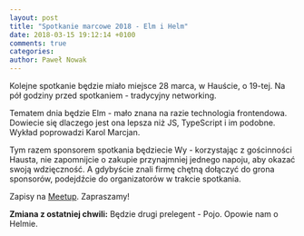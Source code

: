 ```yaml
---
layout: post
title: "Spotkanie marcowe 2018 - Elm i Helm"
date: 2018-03-15 19:12:14 +0100
comments: true
categories: 
author: Paweł Nowak
---
```


Kolejne spotkanie będzie miało miejsce 28 marca, w Hauście, o 19-tej. Na pół godziny przed spotkaniem - tradycyjny networking.

Tematem dnia będzie Elm - mało znana na razie technologia frontendowa. Dowiecie się dlaczego jest ona lepsza niż JS, TypeScript i im podobne.
Wykład poprowadzi Karol Marcjan.

Tym razem sponsorem spotkania będziecie Wy - korzystając z gościnności Hausta, nie zapomnijcie o zakupie przynajmniej jednego napoju,
aby okazać swoją wdzięczność. A gdybyście znali firmę chętną dołączyć do grona sponsorów, podejdźcie do organizatorów w trakcie spotkania.

Zapisy na <a href="https://www.meetup.com/Zielona-Gora-JUG/events/248678434/" target="_blank">Meetup</a>. Zapraszamy!

<b>Zmiana z ostatniej chwili:</b> Będzie drugi prelegent - Pojo. Opowie nam o Helmie.

